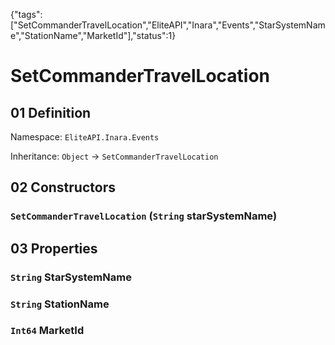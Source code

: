 {"tags":["SetCommanderTravelLocation","EliteAPI","Inara","Events","StarSystemName","StationName","MarketId"],"status":1}

# SetCommanderTravelLocation

## 01 Definition

Namespace: `EliteAPI.Inara.Events`

Inheritance: `Object` → `SetCommanderTravelLocation`

## 02 Constructors

### `SetCommanderTravelLocation` (`String` starSystemName)

## 03 Properties

### `String` StarSystemName

### `String` StationName

### `Int64` MarketId

